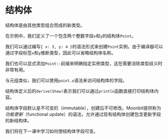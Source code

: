 # 结构体

结构体是由其他类型组合而成的新类型。

在示例中，我们定义了一个包含两个整数字段`x`和`y`的结构体`Point`。

我们可以通过编写`{ x: 3, y: 4 }`的语法形式来创建`Point`实例。由于编译器可以通过字段标签`x`和`y`推断类型，因此可以省略结构体名称。

我们也可以显式添加`Point::`前缀来明确指定实例类型，这在需要消除类型歧义时非常有用。

与元组类似，我们可以使用`point.x`语法来访问结构体的字段。

结构体定义后的`derive(Show)`表示我们可以通过`println`函数直接打印结构体内容。

结构体字段默认是不可变的（immutable），创建后不可修改。Moonbit提供称为*功能更新*（functional update）的语法，允许通过现有结构体创建包含更新字段的新结构体。

我们将在下一课中学习如何使结构体字段可变。